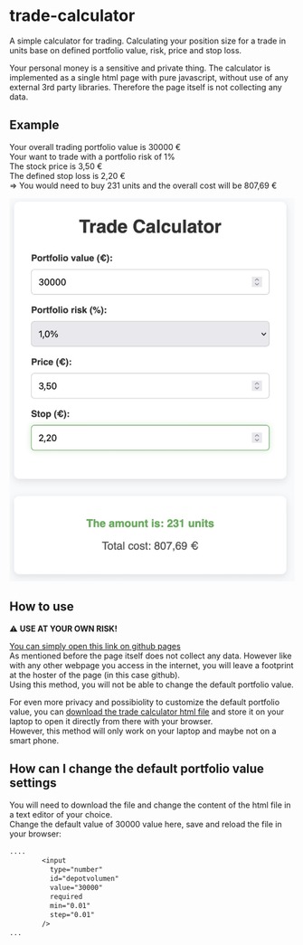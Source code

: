 # trade-calculator

A simple calculator for trading. Calculating your position size for a trade in units base on defined portfolio value, risk, price and stop loss.

Your personal money is a sensitive and private thing. The calculator is implemented as a single html page with pure javascript, without use of any external 3rd party libraries. Therefore the page itself is not collecting any data.

## Example
Your overall trading portfolio value is 30000 €  
Your want to trade with a portfolio risk of 1%  
The stock price is 3,50 €  
The defined stop loss is 2,20 €  
=> You would need to buy 231 units and the overall cost will be 807,69 €  

![example screenshot](https://github.com/luckynrslevin/trade-calculator/blob/main/screenshot-example.jpg?raw=true)


## How to use

⚠️ __USE AT YOUR OWN RISK!__

[You can simply open this link on github pages](https://luckynrslevin.github.io/trade-calculator/index.html)  
As mentioned before the page itself does not collect any data. However like with any other webpage you access in the internet, you will leave a footprint at the hoster of the page (in this case github).   
Using this method, you will not be able to change the default portfolio value.

For even more privacy and possibiolity to customize the default portfolio value, you can <a id="raw-url" href="https://raw.githubusercontent.com/luckynrslevin/trade-calculator/main/index.html">download the trade calculator html file</a> and  store it on your laptop to open it directly from there with your browser.  
However, this method will only work on your laptop and maybe not on a smart phone.

## How can I change the default portfolio value settings
You will need to download the file and change the content of the html file in a text editor of your choice.  
Change the default value of 30000 value here, save and reload the file in your browser:
```
....
        <input
          type="number"
          id="depotvolumen"
          value="30000"
          required
          min="0.01"
          step="0.01"
        />
...
```
